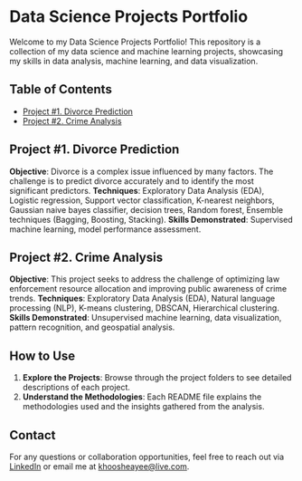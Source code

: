 # Data Science Projects Portfolio

Welcome to my Data Science Projects Portfolio! This repository is a collection of my data science and machine learning projects, showcasing my skills in data analysis, machine learning, and data visualization.

## Table of Contents
- [Project #1. Divorce Prediction](#divorce-prediction)
- [Project #2. Crime Analysis](#crime-analysis)

## Project #1. Divorce Prediction
**Objective**: Divorce is a complex issue influenced by many factors. The challenge is to predict divorce accurately and to identify the most significant predictors.
**Techniques**: Exploratory Data Analysis (EDA), Logistic regression, Support vector classification, K-nearest neighbors, Gaussian naive bayes classifier, decision trees, Random forest, Ensemble techniques (Bagging, Boosting, Stacking).
**Skills Demonstrated**: Supervised machine learning, model performance assessment.

## Project #2. Crime Analysis
**Objective**: This project seeks to address the challenge of optimizing law enforcement resource allocation and improving public awareness of crime trends.
**Techniques**: Exploratory Data Analysis (EDA), Natural language processing (NLP), K-means clustering, DBSCAN, Hierarchical clustering.
**Skills Demonstrated**: Unsupervised machine learning, data visualization, pattern recognition, and geospatial analysis.

## How to Use
1. **Explore the Projects**: Browse through the project folders to see detailed descriptions of each project.
2. **Understand the Methodologies**: Each README file explains the methodologies used and the insights gathered from the analysis.

## Contact
For any questions or collaboration opportunities, feel free to reach out via [LinkedIn](https://www.linkedin.com/in/shea-yee-khoo-0b14b930/) or email me at <khoosheayee@live.com>.
